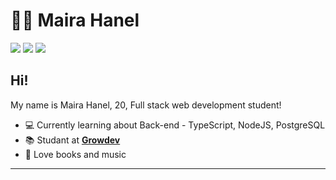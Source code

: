 # :woman_technologist: Maira Hanel

[<img src="https://img.shields.io/badge/linkedin-%230077B5.svg?&style=for-the-badge&logo=linkedin&logoColor=white"/>](https://www.linkedin.com/in/maira-joana-hanel-477516209/)
[<img src ="https://img.shields.io/badge/-Gmail-c14438?style=for-the-badge&logo=Gmail&logoColor=white">](mailto:maira.joana.hanel@gmail.com)
[<img src ="https://img.shields.io/badge/instagram-%23E4405F.svg?&style=for-the-badge&logo=instagram&logoColor=white">](https://www.instagram.com/mairajoana_/)


## Hi!

My name is Maira Hanel, 20, Full stack web development student!

- :computer: Currently learning about Back-end - TypeScript, NodeJS, PostgreSQL
- :books: Studant at [**Growdev**](https://www.growdev.com.br/)
- :yellow_heart: Love books and music

---
